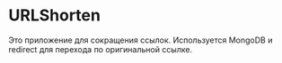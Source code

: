 # URLShorten
Это приложение для сокращения ссылок. Используется MongoDB и redirect для перехода по оригинальной ссылке.

